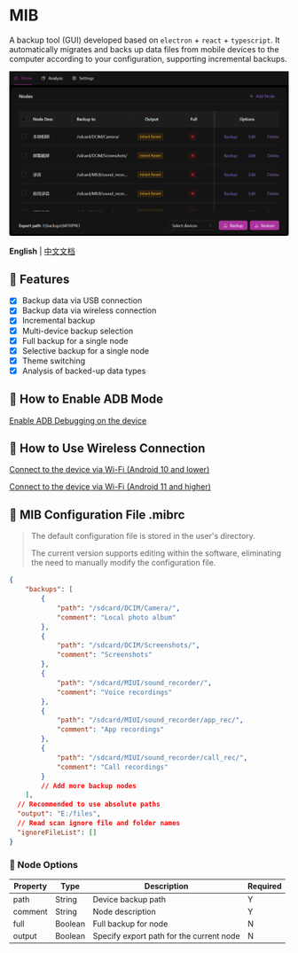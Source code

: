 # MIB
A backup tool (GUI) developed based on `electron` + `react` + `typescript`. It automatically migrates and backs up data files from mobile devices to the computer according to your configuration, supporting incremental backups.

![Home](https://github.com/QC2168/mib/blob/client/public/home-en.png)

**English** | [中文文档](https://github.com/QC2168/mib/blob/client/README-zh_CN.md)

## 🌈 Features
- [x] Backup data via USB connection
- [x] Backup data via wireless connection
- [x] Incremental backup
- [x] Multi-device backup selection
- [x] Full backup for a single node
- [x] Selective backup for a single node
- [x] Theme switching
- [x] Analysis of backed-up data types

## 🚀 How to Enable ADB Mode
[Enable ADB Debugging on the device](https://developer.android.com/studio/command-line/adb?hl=zh-cn#Enabling)

## 🌊 How to Use Wireless Connection

[Connect to the device via Wi-Fi (Android 10 and lower)](https://developer.android.com/studio/command-line/adb?hl=zh-cn#wireless)

[Connect to the device via Wi-Fi (Android 11 and higher)](https://developer.android.com/studio/command-line/adb?hl=zh-cn#connect-to-a-device-over-wi-fi-android-11+)

## 📁 MIB Configuration File .mibrc

> The default configuration file is stored in the user's directory.
>
> The current version supports editing within the software, eliminating the need to manually modify the configuration file.

```json
{
    "backups": [
        {
            "path": "/sdcard/DCIM/Camera/",
            "comment": "Local photo album"
        },
        {
            "path": "/sdcard/DCIM/Screenshots/",
            "comment": "Screenshots"
        },
        {
            "path": "/sdcard/MIUI/sound_recorder/",
            "comment": "Voice recordings"
        },
        {
            "path": "/sdcard/MIUI/sound_recorder/app_rec/",
            "comment": "App recordings"
        },
        {
            "path": "/sdcard/MIUI/sound_recorder/call_rec/",
            "comment": "Call recordings"
        }
        // Add more backup nodes
    ],
  // Recommended to use absolute paths
  "output": "E:/files",
  // Read scan ignore file and folder names
  "ignoreFileList": []
}
```

### 🧱 Node Options

| Property | Type    | Description           | Required |
| -------- | ------- | --------------------- | -------- |
| path     | String  | Device backup path    | Y     |
| comment  | String  | Node description      | Y      |
| full     | Boolean | Full backup for node   | N       |
| output   | Boolean | Specify export path for the current node | N |
